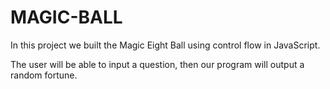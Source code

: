 # MAGIC-BALL
In this project we built the Magic Eight Ball using control flow in JavaScript.

The user will be able to input a question, then our program will output a random fortune.
